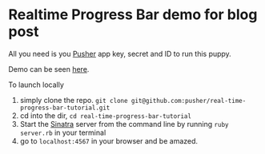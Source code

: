 # Realtime Progress Bar demo for blog post

All you need is you [Pusher](http://www.pusher.com) app key, secret and ID to run this puppy. 

Demo can be seen [here](http://progress-bar-tutorial.herokuapp.com/).

To launch locally
1. simply clone the repo. `git clone git@github.com:pusher/real-time-progress-bar-tutorial.git`
2. cd into the dir, `cd real-time-progress-bar-tutorial`
3. Start the [Sinatra](http://www.sinatrarb.com) server from the command line by running `ruby server.rb` in your terminal
4. go to `localhost:4567` in your browser and be amazed.
